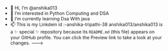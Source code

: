- 👋 Hi, I’m @anshika013
- 👀 I’m interested in Python Computing and DSA
- 🌱 I’m currently learning  Dsa With java
- 📫 This is my Linkdein id :-anshika-tripathi-38
anshika013/anshika013 is a ✨ special ✨ repository because its `README.md` (this file) appears on your GitHub profile.
You can click the Preview link to take a look at your changes.
--->
